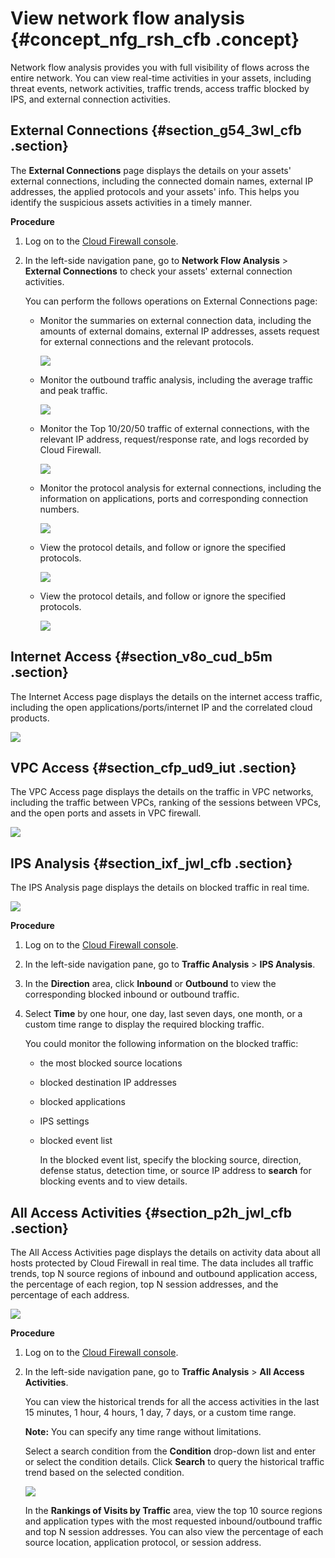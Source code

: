 # View network flow analysis {#concept_nfg_rsh_cfb .concept}

Network flow analysis provides you with full visibility of flows across the entire network. You can view real-time activities in your assets, including threat events, network activities, traffic trends, access traffic blocked by IPS, and external connection activities.

## External Connections {#section_g54_3wl_cfb .section}

The **External Connections** page displays the details on your assets' external connections, including the connected domain names, external IP addresses, the applied protocols and your assets' info. This helps you identify the suspicious assets activities in a timely manner.

**Procedure**

1.  Log on to the [Cloud Firewall console](https://yundun.console.aliyun.com/?p=cfwnext#/overview).
2.  In the left-side navigation pane, go to **Network Flow Analysis** \> **External Connections** to check your assets' external connection activities.

    You can perform the follows operations on External Connections page:

    -   Monitor the summaries on external connection data, including the amounts of external domains, external IP addresses, assets request for external connections and the relevant protocols.

        ![](http://static-aliyun-doc.oss-cn-hangzhou.aliyuncs.com/assets/img/21213/155638475945640_en-US.png)

    -   Monitor the outbound traffic analysis, including the average traffic and peak traffic.

        ![](http://static-aliyun-doc.oss-cn-hangzhou.aliyuncs.com/assets/img/21213/155638475945641_en-US.png)

    -   Monitor the Top 10/20/50 traffic of external connections, with the relevant IP address, request/response rate, and logs recorded by Cloud Firewall.

        ![](http://static-aliyun-doc.oss-cn-hangzhou.aliyuncs.com/assets/img/21213/155638475945642_en-US.png)

    -   Monitor the protocol analysis for external connections, including the information on applications, ports and corresponding connection numbers.

        ![](http://static-aliyun-doc.oss-cn-hangzhou.aliyuncs.com/assets/img/21213/155638475945643_en-US.png)

    -   View the protocol details, and follow or ignore the specified protocols.

        ![](http://static-aliyun-doc.oss-cn-hangzhou.aliyuncs.com/assets/img/21213/155638475945644_en-US.png)

    -   View the protocol details, and follow or ignore the specified protocols.

        ![](http://static-aliyun-doc.oss-cn-hangzhou.aliyuncs.com/assets/img/21213/155638475945644_en-US.png)


## Internet Access {#section_v8o_cud_b5m .section}

The Internet Access page displays the details on the internet access traffic, including the open applications/ports/internet IP and the correlated cloud products.

![](http://static-aliyun-doc.oss-cn-hangzhou.aliyuncs.com/assets/img/21213/155638476045649_en-US.png)

## VPC Access {#section_cfp_ud9_iut .section}

The VPC Access page displays the details on the traffic in VPC networks, including the traffic between VPCs, ranking of the sessions between VPCs, and the open ports and assets in VPC firewall.

![](http://static-aliyun-doc.oss-cn-hangzhou.aliyuncs.com/assets/img/21213/155638476045652_en-US.png)

## IPS Analysis {#section_ixf_jwl_cfb .section}

The IPS Analysis page displays the details on blocked traffic in real time.

![](http://static-aliyun-doc.oss-cn-hangzhou.aliyuncs.com/assets/img/21213/155638476045648_en-US.png)

**Procedure**

1.  Log on to the [Cloud Firewall console](https://yundun.console.aliyun.com/?p=cfwnext#/overview).
2.  In the left-side navigation pane, go to **Traffic Analysis** \> **IPS Analysis**.
3.  In the **Direction** area, click **Inbound** or **Outbound** to view the corresponding blocked inbound or outbound traffic.
4.  Select **Time** by one hour, one day, last seven days, one month, or a custom time range to display the required blocking traffic.

    You could monitor the following information on the blocked traffic:

    -   the most blocked source locations
    -   blocked destination IP addresses
    -   blocked applications
    -   IPS settings
    -   blocked event list

        In the blocked event list, specify the blocking source, direction, defense status, detection time, or source IP address to **search** for blocking events and to view details.


## All Access Activities {#section_p2h_jwl_cfb .section}

The All Access Activities page displays the details on activity data about all hosts protected by Cloud Firewall in real time. The data includes all traffic trends, top N source regions of inbound and outbound application access, the percentage of each region, top N session addresses, and the percentage of each address.

![](http://static-aliyun-doc.oss-cn-hangzhou.aliyuncs.com/assets/img/21213/155638476045650_en-US.png)

**Procedure**

1.  Log on to the [Cloud Firewall console](https://yundun.console.aliyun.com/?p=cfwnext#/overview).
2.  In the left-side navigation pane, go to **Traffic Analysis** \> **All Access Activities**.

    You can view the historical trends for all the access activities in the last 15 minutes, 1 hour, 4 hours, 1 day, 7 days, or a custom time range.

    **Note:** You can specify any time range without limitations.

    Select a search condition from the **Condition** drop-down list and enter or select the condition details. Click **Search** to query the historical traffic trend based on the selected condition.

    ![](http://static-aliyun-doc.oss-cn-hangzhou.aliyuncs.com/assets/img/21213/155638476045651_en-US.png)

    In the **Rankings of Visits by Traffic** area, view the top 10 source regions and application types with the most requested inbound/outbound traffic and top N session addresses. You can also view the percentage of each source location, application protocol, or session address.


